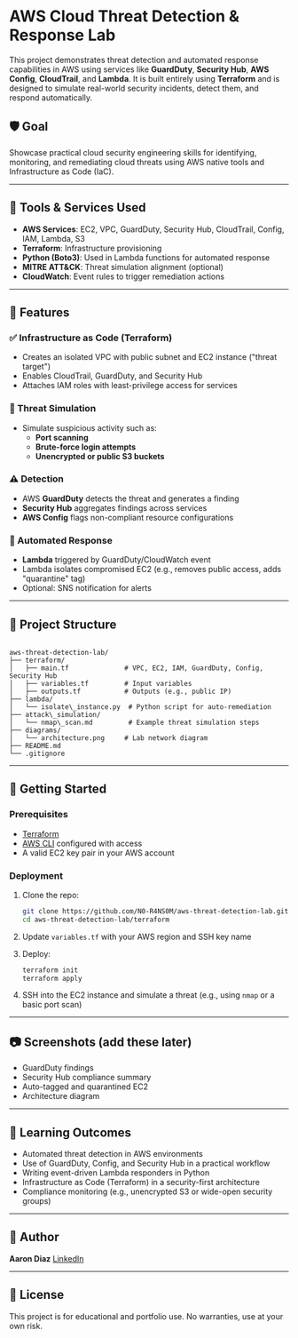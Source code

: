 # AWS Cloud Threat Detection & Response Lab

This project demonstrates threat detection and automated response capabilities in AWS using services like **GuardDuty**, **Security Hub**, **AWS Config**, **CloudTrail**, and **Lambda**. It is built entirely using **Terraform** and is designed to simulate real-world security incidents, detect them, and respond automatically.

## 🛡️ Goal

Showcase practical cloud security engineering skills for identifying, monitoring, and remediating cloud threats using AWS native tools and Infrastructure as Code (IaC).

---

## 🔧 Tools & Services Used

- **AWS Services**: EC2, VPC, GuardDuty, Security Hub, CloudTrail, Config, IAM, Lambda, S3
- **Terraform**: Infrastructure provisioning
- **Python (Boto3)**: Used in Lambda functions for automated response
- **MITRE ATT&CK**: Threat simulation alignment (optional)
- **CloudWatch**: Event rules to trigger remediation actions

---

## 🧰 Features

### ✅ Infrastructure as Code (Terraform)
- Creates an isolated VPC with public subnet and EC2 instance ("threat target")
- Enables CloudTrail, GuardDuty, and Security Hub
- Attaches IAM roles with least-privilege access for services

### 🔎 Threat Simulation
- Simulate suspicious activity such as:
  - **Port scanning**
  - **Brute-force login attempts**
  - **Unencrypted or public S3 buckets**

### ⚠️ Detection
- AWS **GuardDuty** detects the threat and generates a finding
- **Security Hub** aggregates findings across services
- **AWS Config** flags non-compliant resource configurations

### 🚨 Automated Response
- **Lambda** triggered by GuardDuty/CloudWatch event
- Lambda isolates compromised EC2 (e.g., removes public access, adds "quarantine" tag)
- Optional: SNS notification for alerts

---

## 📁 Project Structure

```

aws-threat-detection-lab/
├── terraform/
│   ├── main.tf              # VPC, EC2, IAM, GuardDuty, Config, Security Hub
│   ├── variables.tf         # Input variables
│   ├── outputs.tf           # Outputs (e.g., public IP)
├── lambda/
│   └── isolate\_instance.py  # Python script for auto-remediation
├── attack\_simulation/
│   └── nmap\_scan.md         # Example threat simulation steps
├── diagrams/
│   └── architecture.png     # Lab network diagram
├── README.md
└── .gitignore

````

---

## 🚀 Getting Started

### Prerequisites

- [Terraform](https://www.terraform.io/downloads)
- [AWS CLI](https://docs.aws.amazon.com/cli/latest/userguide/install-cliv2.html) configured with access
- A valid EC2 key pair in your AWS account

### Deployment

1. Clone the repo:
    ```bash
   git clone https://github.com/N0-R4NS0M/aws-threat-detection-lab.git
   cd aws-threat-detection-lab/terraform
    ````

2. Update `variables.tf` with your AWS region and SSH key name

3. Deploy:

   ```bash
   terraform init
   terraform apply
   ```

4. SSH into the EC2 instance and simulate a threat (e.g., using `nmap` or a basic port scan)

---

## 📷 Screenshots (add these later)

* GuardDuty findings
* Security Hub compliance summary
* Auto-tagged and quarantined EC2
* Architecture diagram

---

## 🧠 Learning Outcomes

* Automated threat detection in AWS environments
* Use of GuardDuty, Config, and Security Hub in a practical workflow
* Writing event-driven Lambda responders in Python
* Infrastructure as Code (Terraform) in a security-first architecture
* Compliance monitoring (e.g., unencrypted S3 or wide-open security groups)

---

## 📌 Author

**Aaron Diaz**
[LinkedIn](https://linkedin.com/in/aaron918)

---

## 📝 License

This project is for educational and portfolio use. No warranties, use at your own risk.
